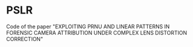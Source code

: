 # PSLR
Code of the paper "EXPLOITING PRNU AND LINEAR PATTERNS IN FORENSIC CAMERA ATTRIBUTION UNDER COMPLEX LENS DISTORTION CORRECTION"
